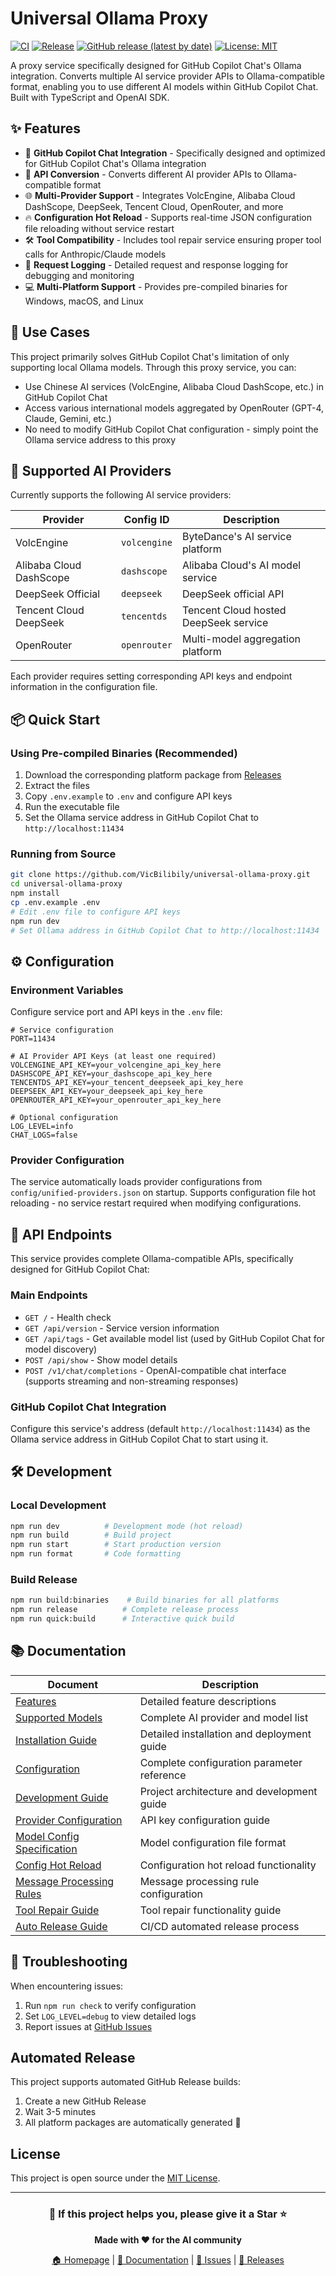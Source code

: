 # Universal Ollama Proxy

[![CI](https://github.com/VicBilibily/universal-ollama-proxy/actions/workflows/ci.yml/badge.svg)](https://github.com/VicBilibily/universal-ollama-proxy/actions/workflows/ci.yml)
[![Release](https://github.com/VicBilibily/universal-ollama-proxy/actions/workflows/release.yml/badge.svg)](https://github.com/VicBilibily/universal-ollama-proxy/actions/workflows/release.yml)
[![GitHub release (latest by date)](https://img.shields.io/github/v/release/VicBilibily/universal-ollama-proxy)](https://github.com/VicBilibily/universal-ollama-proxy/releases/latest)
[![License: MIT](https://img.shields.io/badge/License-MIT-yellow.svg)](https://opensource.org/licenses/MIT)

A proxy service specifically designed for GitHub Copilot Chat's Ollama
integration. Converts multiple AI service provider APIs to Ollama-compatible
format, enabling you to use different AI models within GitHub Copilot Chat.
Built with TypeScript and OpenAI SDK.

## ✨ Features

- 🔗 **GitHub Copilot Chat Integration** - Specifically designed and optimized
  for GitHub Copilot Chat's Ollama integration
- 🔄 **API Conversion** - Converts different AI provider APIs to
  Ollama-compatible format
- 🌐 **Multi-Provider Support** - Integrates VolcEngine, Alibaba Cloud
  DashScope, DeepSeek, Tencent Cloud, OpenRouter, and more
- 🔥 **Configuration Hot Reload** - Supports real-time JSON configuration file
  reloading without service restart
- 🛠️ **Tool Compatibility** - Includes tool repair service ensuring proper tool
  calls for Anthropic/Claude models
- 📝 **Request Logging** - Detailed request and response logging for debugging
  and monitoring
- 💻 **Multi-Platform Support** - Provides pre-compiled binaries for Windows,
  macOS, and Linux

## 🎯 Use Cases

This project primarily solves GitHub Copilot Chat's limitation of only
supporting local Ollama models. Through this proxy service, you can:

- Use Chinese AI services (VolcEngine, Alibaba Cloud DashScope, etc.) in GitHub
  Copilot Chat
- Access various international models aggregated by OpenRouter (GPT-4, Claude,
  Gemini, etc.)
- No need to modify GitHub Copilot Chat configuration - simply point the Ollama
  service address to this proxy

## 🚀 Supported AI Providers

Currently supports the following AI service providers:

| Provider                | Config ID    | Description                           |
| ----------------------- | ------------ | ------------------------------------- |
| VolcEngine              | `volcengine` | ByteDance's AI service platform       |
| Alibaba Cloud DashScope | `dashscope`  | Alibaba Cloud's AI model service      |
| DeepSeek Official       | `deepseek`   | DeepSeek official API                 |
| Tencent Cloud DeepSeek  | `tencentds`  | Tencent Cloud hosted DeepSeek service |
| OpenRouter              | `openrouter` | Multi-model aggregation platform      |

Each provider requires setting corresponding API keys and endpoint information
in the configuration file.

## 📦 Quick Start

### Using Pre-compiled Binaries (Recommended)

1. Download the corresponding platform package from
   [Releases](https://github.com/VicBilibily/universal-ollama-proxy/releases/latest)
2. Extract the files
3. Copy `.env.example` to `.env` and configure API keys
4. Run the executable file
5. Set the Ollama service address in GitHub Copilot Chat to
   `http://localhost:11434`

### Running from Source

```bash
git clone https://github.com/VicBilibily/universal-ollama-proxy.git
cd universal-ollama-proxy
npm install
cp .env.example .env
# Edit .env file to configure API keys
npm run dev
# Set Ollama address in GitHub Copilot Chat to http://localhost:11434
```

## ⚙️ Configuration

### Environment Variables

Configure service port and API keys in the `.env` file:

```env
# Service configuration
PORT=11434

# AI Provider API Keys (at least one required)
VOLCENGINE_API_KEY=your_volcengine_api_key_here
DASHSCOPE_API_KEY=your_dashscope_api_key_here
TENCENTDS_API_KEY=your_tencent_deepseek_api_key_here
DEEPSEEK_API_KEY=your_deepseek_api_key_here
OPENROUTER_API_KEY=your_openrouter_api_key_here

# Optional configuration
LOG_LEVEL=info
CHAT_LOGS=false
```

### Provider Configuration

The service automatically loads provider configurations from
`config/unified-providers.json` on startup. Supports configuration file hot
reloading - no service restart required when modifying configurations.

## 📡 API Endpoints

This service provides complete Ollama-compatible APIs, specifically designed for
GitHub Copilot Chat:

### Main Endpoints

- `GET /` - Health check
- `GET /api/version` - Service version information
- `GET /api/tags` - Get available model list (used by GitHub Copilot Chat for
  model discovery)
- `POST /api/show` - Show model details
- `POST /v1/chat/completions` - OpenAI-compatible chat interface (supports
  streaming and non-streaming responses)

### GitHub Copilot Chat Integration

Configure this service's address (default `http://localhost:11434`) as the
Ollama service address in GitHub Copilot Chat to start using it.

## 🛠️ Development

### Local Development

```bash
npm run dev          # Development mode (hot reload)
npm run build        # Build project
npm run start        # Start production version
npm run format       # Code formatting
```

### Build Release

```bash
npm run build:binaries    # Build binaries for all platforms
npm run release          # Complete release process
npm run quick:build      # Interactive quick build
```

## 📚 Documentation

| Document                                                           | Description                                |
| ------------------------------------------------------------------ | ------------------------------------------ |
| [Features](./README/FEATURES.md)                                   | Detailed feature descriptions              |
| [Supported Models](./README/SUPPORTED_MODELS.md)                   | Complete AI provider and model list        |
| [Installation Guide](./README/INSTALLATION_GUIDE.md)               | Detailed installation and deployment guide |
| [Configuration](./README/CONFIGURATION.md)                         | Complete configuration parameter reference |
| [Development Guide](./README/DEVELOPMENT.md)                       | Project architecture and development guide |
| [Provider Configuration](./docs/PROVIDER_CONFIGURATION.md)         | API key configuration guide                |
| [Model Config Specification](./docs/MODEL_CONFIG_SPECIFICATION.md) | Model configuration file format            |
| [Config Hot Reload](./docs/CONFIG_HOT_RELOAD.md)                   | Configuration hot reload functionality     |
| [Message Processing Rules](./docs/MESSAGE_PROCESSING_RULES.md)     | Message processing rule configuration      |
| [Tool Repair Guide](./docs/TOOL_REPAIR_GUIDE.md)                   | Tool repair functionality guide            |
| [Auto Release Guide](./docs/AUTO_RELEASE_GUIDE.md)                 | CI/CD automated release process            |

## 🔧 Troubleshooting

When encountering issues:

1. Run `npm run check` to verify configuration
2. Set `LOG_LEVEL=debug` to view detailed logs
3. Report issues at
   [GitHub Issues](https://github.com/VicBilibily/universal-ollama-proxy/issues)

## Automated Release

This project supports automated GitHub Release builds:

1. Create a new GitHub Release
2. Wait 3-5 minutes
3. All platform packages are automatically generated 🎉

## License

This project is open source under the [MIT License](LICENSE).

---

<div align="center">

### 🌟 If this project helps you, please give it a Star ⭐

**Made with ❤️ for the AI community**

[🏠 Homepage](https://github.com/VicBilibily/universal-ollama-proxy) |
[📖 Documentation](./README/) |
[🐛 Issues](https://github.com/VicBilibily/universal-ollama-proxy/issues) |
[🚀 Releases](https://github.com/VicBilibily/universal-ollama-proxy/releases)

</div>
